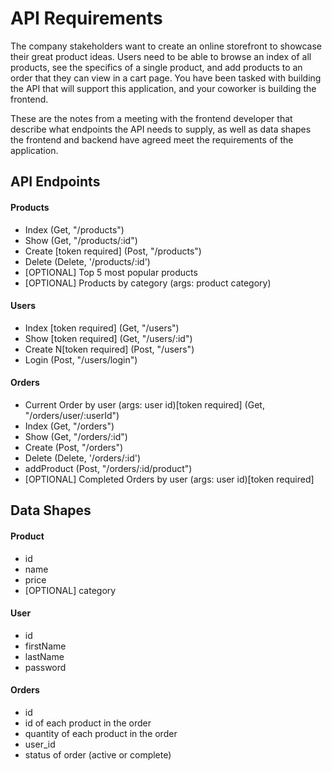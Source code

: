# API Requirements
The company stakeholders want to create an online storefront to showcase their great product ideas. Users need to be able to browse an index of all products, see the specifics of a single product, and add products to an order that they can view in a cart page. You have been tasked with building the API that will support this application, and your coworker is building the frontend.

These are the notes from a meeting with the frontend developer that describe what endpoints the API needs to supply, as well as data shapes the frontend and backend have agreed meet the requirements of the application. 

## API Endpoints
#### Products
- Index (Get, "/products")
- Show (Get, "/products/:id")
- Create [token required] (Post, "/products")
- Delete (Delete, '/products/:id')
- [OPTIONAL] Top 5 most popular products 
- [OPTIONAL] Products by category (args: product category)

#### Users
- Index [token required] (Get, "/users")
- Show [token required] (Get, "/users/:id")
- Create N[token required] (Post, "/users")
- Login (Post, "/users/login")

#### Orders
- Current Order by user (args: user id)[token required] (Get, "/orders/user/:userId")
- Index (Get, "/orders")
- Show (Get, "/orders/:id")
- Create  (Post, "/orders")
- Delete (Delete, '/orders/:id')
- addProduct (Post, "/orders/:id/product")
- [OPTIONAL] Completed Orders by user (args: user id)[token required]

## Data Shapes
#### Product
-  id
- name
- price
- [OPTIONAL] category

#### User
- id
- firstName
- lastName
- password

#### Orders
- id
- id of each product in the order
- quantity of each product in the order
- user_id
- status of order (active or complete)

